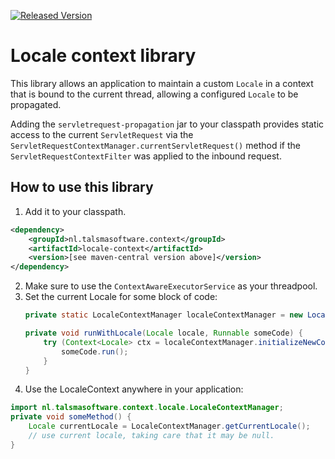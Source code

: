 [![Released Version][maven-img]][maven] 

# Locale context library

This library allows an application to maintain a custom `Locale`
in a context that is bound to the current thread,
allowing a configured `Locale` to be propagated.  

Adding the `servletrequest-propagation` jar to your classpath
provides static access to the current `ServletRequest`
via the `ServletRequestContextManager.currentServletRequest()` method
if the `ServletRequestContextFilter` was applied to the inbound request.

## How to use this library

1. Add it to your classpath.
  ```xml
  <dependency>
      <groupId>nl.talsmasoftware.context</groupId>
      <artifactId>locale-context</artifactId>
      <version>[see maven-central version above]</version>
  </dependency>
  ```  
2. Make sure to use the `ContextAwareExecutorService` as your threadpool.
3. Set the current Locale for some block of code:
   ```java
   private static LocaleContextManager localeContextManager = new LocaleContextManager();

   private void runWithLocale(Locale locale, Runnable someCode) {
       try (Context<Locale> ctx = localeContextManager.initializeNewContext(locale)) {
           someCode.run();
       }
   } 
   ```
4. Use the LocaleContext anywhere in your application:
  ```java
  import nl.talsmasoftware.context.locale.LocaleContextManager;
  private void someMethod() {
      Locale currentLocale = LocaleContextManager.getCurrentLocale();
      // use current locale, taking care that it may be null.
  } 
  ```


  [maven-img]: https://img.shields.io/maven-central/v/nl.talsmasoftware.context/locale-context.svg
  [maven]: http://search.maven.org/#search%7Cga%7C1%7Cg%3A%22nl.talsmasoftware.context%22%20AND%20a%3A%22locale-context%22
